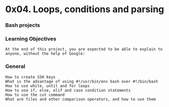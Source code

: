 # 0x04. Loops, conditions and parsing

### Bash projects

### Learning Objectives
    At the end of this project, you are expected to be able to explain to anyone, without the help of Google:

### General
    How to create SSH keys
    What is the advantage of using #!/usr/bin/env bash over #!/bin/bash
    How to use while, until and for loops
    How to use if, else, elif and case condition statements
    How to use the cut command
    What are files and other comparison operators, and how to use them